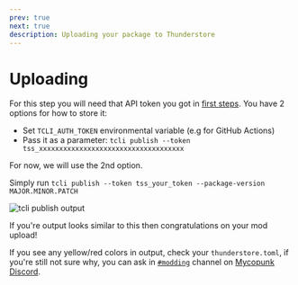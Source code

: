 ```yaml
---
prev: true
next: true
description: Uploading your package to Thunderstore
---
```


# Uploading

For this step you will need that API token you got in [first steps](/dev/publishing/packaging#using-tcli).
You have 2 options for how to store it:
- Set `TCLI_AUTH_TOKEN` environmental variable (e.g for GitHub Actions)
- Pass it as a parameter: `tcli publish --token tss_xxxxxxxxxxxxxxxxxxxxxxxxxxxxxxxxxxxx`

For now, we will use the 2nd option.

Simply run `tcli publish --token tss_your_token --package-version MAJOR.MINOR.PATCH`

![tcli publish output](/images/publishing/uploading/tcli_publish.webp)

If you're output looks similar to this then congratulations on your mod upload!

If you see any yellow/red colors in output, check your `thunderstore.toml`, if you're still not sure why,
you can ask in [`#modding`](https://discord.com/channels/1162162389295304756/1384310683058966669) channel on [Mycopunk Discord](https://discord.com/invite/F8cJ2ePRej). 
